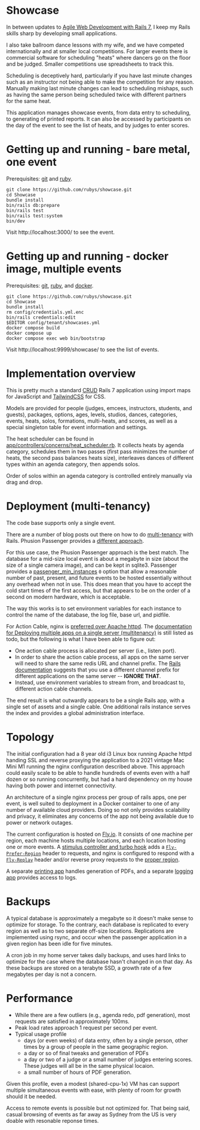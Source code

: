 # Showcase

In between updates to [Agile Web Development with Rails
7](https://pragprog.com/titles/rails7/agile-web-development-with-rails-7/), I
keep my Rails skills sharp by developing small applications.

I also take ballroom dance lessons with my wife, and we have competed
internationally and at smaller local competitions.  For larger events there is commercial
software for scheduling "heats" where dancers go on the floor and be judged.
Smaller competitions use spreadsheets to track this.

Scheduling is deceptively hard, particularly if you have last minute changes
such as an instructor not being able to make the competition for any reason.
Manually making last minute changes can lead to scheduling mishaps, such as
having the same person being scheduled twice with different partners for the
same heat.

This application manages showcase events, from data entry to scheduling, to
generating of printed reports.  It can also be accessed by participants
on the day of the event to see the list of heats, and by judges to enter
scores.

# Getting up and running - bare metal, one event

Prerequisites:
[git](https://git-scm.com/book/en/v2/Getting-Started-Installing-Git) and
[ruby](https://www.ruby-lang.org/en/documentation/installation/).

```
git clone https://github.com/rubys/showcase.git
cd Showcase
bundle install
bin/rails db:prepare
bin/rails test
bin/rails test:system
bin/dev
```

Visit http://localhost:3000/ to see the event.

# Getting up and running - docker image, multiple events

Prerequisites:
[git](https://git-scm.com/book/en/v2/Getting-Started-Installing-Git),
[ruby](https://www.ruby-lang.org/en/documentation/installation/), and
[docker](https://docs.docker.com/get-docker/).

```
git clone https://github.com/rubys/showcase.git
cd Showcase
bundle install
rm config/credentials.yml.enc
bin/rails credentials:edit
$EDITOR config/tenant/showcases.yml
docker compose build
docker compose up
docker compose exec web bin/bootstrap
```

Visit http://localhost:9999/showcase/ to see the list of events.

# Implementation overview

This is pretty much a standard
[CRUD](https://en.wikipedia.org/wiki/Create,_read,_update_and_delete) Rails 7
application using import maps for JavaScript and
[TailwindCSS](https://tailwindcss.com/) for CSS. 

Models are provided for people (judges, emcees, instructors, students, and
guests), packages, options, ages, levels, studios, dances, categories, events,
heats, solos, formations, multi-heats, and scores, as well as a special
singleton table for event information and settings.

The heat scheduler can be found in
[app/controllers/concerns/heat_scheduler.rb](./app/controllers/concerns/heat_scheduler.rb).
It collects heats by agenda category, schedules them in two passes (first pass
minimizes the number of heats, the second pass balances heats size), interleaves
dances of different types within an agenda category, then appends solos.

Order of solos within an agenda category is controlled entirely manually via
drag and drop.

# Deployment (multi-tenancy)

The code base supports only a single event.

There are a number of blog posts out there on how to do
[multi-tenancy](https://blog.arkency.com/comparison-of-approaches-to-multitenancy-in-rails-apps/)
with Rails.  Phusion Passenger provides a [different
approach](https://stackoverflow.com/questions/48669947/multitenancy-passenger-rails-multiple-apps-different-versions-same-domain).

For this use case, the Phusion Passenger approach is the best match.  The
database for a mid-size local event is about a megabyte in size (about the size
of a single camera image), and can be kept in sqlite3.  Passenger provides a
[passenger_min_instances](https://www.phusionpassenger.com/library/config/nginx/reference/#passenger_min_instances)
`0` option that allow a reasonable number of past, present, and future events
to be hosted essentially without any overhead when not in use.  This does mean
that you have to accept the cold start times of the first access, but that
appears to be on the order of a second on modern hardware, which is acceptable.

The way this works is to set environment variables for each instance to control
the name of the database, the log file, base url, and pidfile.

For Action Cable, nginx is [preferred over Apache
httpd](https://www.phusionpassenger.com/library/config/apache/action_cable_integration/).
The [documentation for Deploying multiple apps on a single server
(multitenancy)](https://www.phusionpassenger.com/library/deploy/nginx/) is
still listed as todo, but the following is what I have been able to figure out:

- One action cable process is allocated per server (i.e., listen port).
- In order to share the action cable process, all apps on the same server will
  need to share the same redis URL and channel prefix.  The [Rails
  documentation](https://guides.rubyonrails.org/action_cable_overview.html#redis-adapter)
  suggests that you use a different channel prefix for different applications
  on the same server -- **IGNORE THAT**.
- Instead, use environment variables to stream from, and broadcast to, different
  action cable channels.

The end result is what outwardly appears to be a single Rails app, with a
single set of assets and a single cable.  One additional rails instance
serves the index and provides a global administration interface.

# Topology

The initial configuration had a 8 year old i3
Linux box running Apache httpd handing SSL and reverse proxying the application
to a 2021 vintage Mac Mini M1 running the nginx configuration described above.
This approach could easily scale to be able to handle hundreds of events even
with a half dozen or so running concurrently, but had a hard dependency on
my house having both power and internet connectivity.

An architecture of a single nginx process per group of rails apps, one per
event, is well suited to deployment in a Docker container to one of any number
of available cloud providers.  Doing so not only provides scalability and
privacy, it eliminates any concerns of the app not being available due to
power or network outages.

The current configuration is hosted on [Fly.io](https://fly.io).  It consists
of one machine per region, each machine hosts multiple locations, and each
location hosting one or more events.  A 
[stimulus controller and turbo hook](https://github.com/rubys/showcase/commit/84a1e20749cd189254f35896779a9f5439d3c939) adds a [`Fly-Prefer-Region`](https://fly.io/docs/networking/dynamic-request-routing/#the-fly-prefer-region-request-header) header to requests, and nginx is
configured to respond with a [`Fly-Replay`](https://fly.io/docs/networking/dynamic-request-routing/#the-fly-replay-response-header) header and/or
reverse proxy requests to the [proper region](https://fly.io/docs/networking/private-networking/#fly-io-internal-addresses).

A separate [printing app](https://fly.io/blog/print-on-demand/) handles
generation of PDFs, and a separate
[logging app](https://fly.io/blog/redundant-logs/) provides access to logs.

# Backups

A typical database is approximately a megabyte so it doesn't make sense
to optimize for storage.  To the contrary, each database is replicated
to every region as well as to two separate off-size locations.  Replications
are implemented using rsync, and occur when the passenger application in a
given region has been idle for five minutes.

A cron job in my home server takes daily backups, and uses hard links
to optimize for the case where the database hasn't changed in on that day.
As these backups are stored on a terabyte SSD, a growth rate of a few
megabytes per day is not a concern.

# Performance

* While there are a few outliers (e.g., agenda redo, pdf generation), most
  requests are satisfied in approximately 100ms.
* Peak load rates approach 1 request per second per event.
* Typical usage profile
  * days (or even weeks) of data entry, often by a single person,
    other times by a group of people in the same geographic region.
  * a day or so of final tweaks and generation of PDFs
  * a day or two of a judge or a small number of judges entering scores.
    These judges will all be in the same physical locaion.
  * a small number of hours of PDF generation.

Given this profile, even a modest (shared-cpu-1x) VM has can support
multiple simultaneous events with ease, with plenty of room for
growth should it be needed.

Access to remote events is possible but not optimized for.  That being
said, casual browsing of events as far away as Sydney from the US is
very doable with resonable reponse times. 